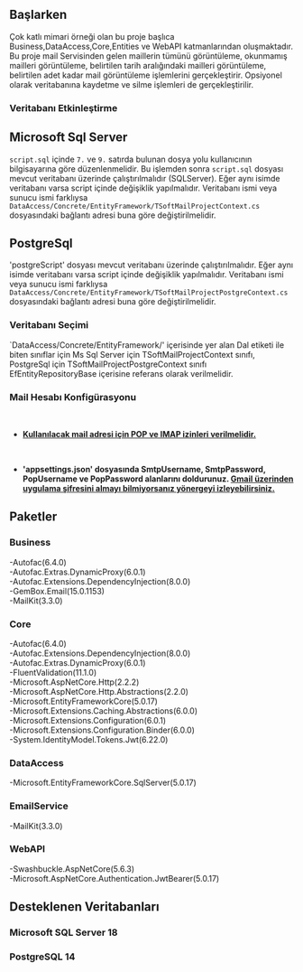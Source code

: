 ﻿## Başlarken

Çok katlı mimari örneği olan bu proje başlıca Business,DataAccess,Core,Entities ve WebAPI katmanlarından oluşmaktadır.
Bu proje mail Servisinden gelen maillerin tümünü görüntüleme, okunmamış mailleri görüntüleme, belirtilen tarih aralığındaki mailleri görüntüleme, belirtilen adet kadar mail görüntüleme işlemlerini gerçekleştirir.
Opsiyonel olarak veritabanına kaydetme ve silme işlemleri de gerçekleştirilir.

 ### Veritabanı Etkinleştirme

 ## Microsoft Sql Server
 `script.sql` içinde `7.` ve `9.` satırda bulunan dosya yolu kullanıcının bilgisayarına göre düzenlenmelidir. Bu işlemden sonra `script.sql` dosyası mevcut veritabanı üzerinde çalıştırılmalıdır (SQLServer).
  Eğer aynı isimde veritabanı varsa script içinde değişiklik yapılmalıdır. Veritabanı ismi veya sunucu ismi farklıysa `DataAccess/Concrete/EntityFramework/TSoftMailProjectContext.cs` dosyasındaki bağlantı adresi buna göre değiştirilmelidir.

  ## PostgreSql
  'postgreScript' dosyası mevcut veritabanı üzerinde çalıştırılmalıdır.
  Eğer aynı isimde veritabanı varsa script içinde değişiklik yapılmalıdır. Veritabanı ismi veya sunucu ismi farklıysa `DataAccess/Concrete/EntityFramework/TSoftMailProjectPostgreContext.cs` dosyasındaki bağlantı adresi buna göre değiştirilmelidir.

  ### Veritabanı Seçimi

`DataAccess/Concrete/EntityFramework/' içerisinde yer alan Dal etiketi ile biten sınıflar için Ms Sql Server için TSoftMailProjectContext sınıfı,
PostgreSql için TSoftMailProjectPostgreContext sınıfı EfEntityRepositoryBase içerisine referans olarak verilmelidir.

  ### Mail Hesabı Konfigürasyonu
  <br>

  - <b> [Kullanılacak mail adresi için POP ve IMAP izinleri verilmelidir.](https://support.google.com/a/answer/105694?hl=tr)  
  </b>
   <br>

  - <b> 'appsettings.json' dosyasında SmtpUsername, SmtpPassword, PopUsername ve PopPassword alanlarını doldurunuz. [Gmail üzerinden uygulama şifresini almayı bilmiyorsanız yönergeyi izleyebilirsiniz.](https://support.google.com/a/answer/105694?hl=tr)  
  </b>


## Paketler

### Business
-Autofac(6.4.0)<br/>
-Autofac.Extras.DynamicProxy(6.0.1)<br/>
-Autofac.Extensions.DependencyInjection(8.0.0)<br/>
-GemBox.Email(15.0.1153)<br/>
-MailKit(3.3.0)<br/>

### Core
-Autofac(6.4.0)<br/>
-Autofac.Extensions.DependencyInjection(8.0.0)<br/>
-Autofac.Extras.DynamicProxy(6.0.1)<br/>
-FluentValidation(11.1.0)<br/>
-Microsoft.AspNetCore.Http(2.2.2)<br/>
-Microsoft.AspNetCore.Http.Abstractions(2.2.0)<br/>
-Microsoft.EntityFrameworkCore(5.0.17)<br/>
-Microsoft.Extensions.Caching.Abstractions(6.0.0)<br/>
-Microsoft.Extensions.Configuration(6.0.1)<br/>
-Microsoft.Extensions.Configuration.Binder(6.0.0)<br/>
-System.IdentityModel.Tokens.Jwt(6.22.0)

### DataAccess
-Microsoft.EntityFrameworkCore.SqlServer(5.0.17)<br/>

### EmailService
-MailKit(3.3.0)

### WebAPI
-Swashbuckle.AspNetCore(5.6.3)<br/>
-Microsoft.AspNetCore.Authentication.JwtBearer(5.0.17)<br/>

## Desteklenen Veritabanları

### Microsoft SQL Server 18

### PostgreSQL 14

